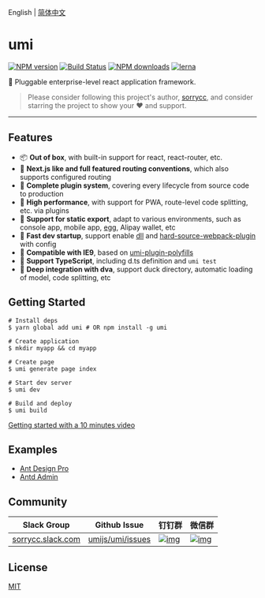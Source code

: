 English | [简体中文](https://github.com/umijs/umi/blob/master/README_zh-CN.md)

# umi

[![NPM version](https://camo.githubusercontent.com/172cb94cb784b91f40864d5384fe68826b8ccd63/68747470733a2f2f696d672e736869656c64732e696f2f6e706d2f762f756d692e7376673f7374796c653d666c6174)](https://npmjs.org/package/umi) [![Build Status](https://camo.githubusercontent.com/e697936406e7c950726cb7bbcbeb192c61b3e49d/68747470733a2f2f696d672e736869656c64732e696f2f7472617669732f756d696a732f756d692e7376673f7374796c653d666c6174)](https://travis-ci.org/umijs/umi) [![NPM downloads](https://camo.githubusercontent.com/412f16c30ffe1f03c13de86141cc0afe9424431e/687474703a2f2f696d672e736869656c64732e696f2f6e706d2f646d2f756d692e7376673f7374796c653d666c6174)](https://npmjs.org/package/umi) [![lerna](https://camo.githubusercontent.com/ecafd86d8356a1adc60fb4fd393bcc7584187f99/68747470733a2f2f696d672e736869656c64732e696f2f62616467652f6d61696e7461696e6564253230776974682d6c65726e612d6363303066662e737667)](https://lernajs.io/)

🌋 Pluggable enterprise-level react application framework.

> Please consider following this project's author, [sorrycc](https://github.com/sorrycc), and consider starring the project to show your ❤️ and support.

------

## Features

- 📦 **Out of box**, with built-in support for react, react-router, etc.
- 🏈 **Next.js like and full featured routing conventions**, which also supports configured routing
- 🎉 **Complete plugin system**, covering every lifecycle from source code to production
- 🚀 **High performance**, with support for PWA, route-level code splitting, etc. via plugins
- 💈 **Support for static export**, adapt to various environments, such as console app, mobile app, [egg](https://github.com/eggjs/egg), Alipay wallet, etc
- 🚄 **Fast dev startup**, support enable [dll](https://umijs.org/plugin/umi-plugin-react.html#dll) and [hard-source-webpack-plugin](https://umijs.org/plugin/umi-plugin-react.html#hardSource) with config
- 🐠 **Compatible with IE9**, based on [umi-plugin-polyfills](https://umijs.org/plugin/umi-plugin-react.html#polyfills)
- 🍁 **Support TypeScript**, including d.ts definition and `umi test`
- 🌴 **Deep integration with dva**, support duck directory, automatic loading of model, code splitting, etc

## Getting Started

```
# Install deps
$ yarn global add umi # OR npm install -g umi

# Create application
$ mkdir myapp && cd myapp

# Create page
$ umi generate page index

# Start dev server
$ umi dev

# Build and deploy
$ umi build
```

[Getting started with a 10 minutes video](https://youtu.be/vkAUGUlYm24)

## Examples

- [Ant Design Pro](https://github.com/ant-design/ant-design-pro)
- [Antd Admin](https://github.com/zuiidea/antd-admin)

## Community

| Slack Group                                                  | Github Issue                                            | 钉钉群                                                       | 微信群                                                       |
| ------------------------------------------------------------ | ------------------------------------------------------- | ------------------------------------------------------------ | ------------------------------------------------------------ |
| [sorrycc.slack.com](https://join.slack.com/t/sorrycc/shared_invite/enQtNTUzMTYxNDQ5MzE4LTg1NjEzYWUwNDQzMWU3YjViYjcyM2RkZDdjMzE0NzIxMTg3MzIwMDM2YjUwNTZkNDdhNTY5ZTlhYzc1Nzk2NzI) | [umijs/umi/issues](https://github.com/umijs/umi/issues) | [![img](https://camo.githubusercontent.com/bb08beaf0b9025c39b9b58827c79227c69b25f6a/68747470733a2f2f67772e616c697061796f626a656374732e636f6d2f7a6f732f726d73706f7274616c2f6a505863514f6c474c6e796c474d66724b64427a2e6a7067)](https://camo.githubusercontent.com/bb08beaf0b9025c39b9b58827c79227c69b25f6a/68747470733a2f2f67772e616c697061796f626a656374732e636f6d2f7a6f732f726d73706f7274616c2f6a505863514f6c474c6e796c474d66724b64427a2e6a7067) | [![img](https://camo.githubusercontent.com/de180d2206bb12bdea4318546e536bb70d4dcaf0/68747470733a2f2f696d672e616c6963646e2e636f6d2f7466732f54423133553661463644704b31526a535a467258586137385658612d3735322d3937342e6a7067)](https://camo.githubusercontent.com/de180d2206bb12bdea4318546e536bb70d4dcaf0/68747470733a2f2f696d672e616c6963646e2e636f6d2f7466732f54423133553661463644704b31526a535a467258586137385658612d3735322d3937342e6a7067) |

## License

[MIT](https://github.com/umijs/umi/blob/master/LICENSE)